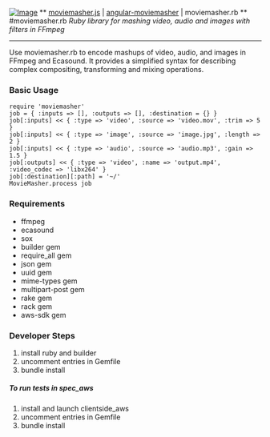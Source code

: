 [![Image](https://www.moviemasher.com/media/remote/logo-120x60.png "MovieMasher.com")](http://moviemasher.com)
** [moviemasher.js](https://github.com/moviemasher/moviemasher.js "stands below angular-moviemasher, providing audiovisual playback handling and edit support in a web browser") | [angular-moviemasher](https://github.com/moviemasher/angular-moviemasher "sits between moviemasher.js and moviemasher.rb, providing an editing GUI and simple CMS middleware layer") | moviemasher.rb **
#moviemasher.rb
*Ruby library for mashing video, audio and images with filters in FFmpeg* 

---
Use moviemasher.rb to encode mashups of video, audio, and images in FFmpeg and Ecasound. It provides a simplified syntax for describing complex compositing, transforming and mixing operations.  

### Basic Usage

	require 'moviemasher'
	job = { :inputs => [], :outputs => [], :destination = {} }
	job[:inputs] << { :type => 'video', :source => 'video.mov', :trim => 5 }
	job[:inputs] << { :type => 'image', :source => 'image.jpg', :length => 2 }
	job[:inputs] << { :type => 'audio', :source => 'audio.mp3', :gain => 1.5 }
	job[:outputs] << { :type => 'video', :name => 'output.mp4', :video_codec => 'libx264' }
	job[:destination][:path] = '~/'
	MovieMasher.process job

### Requirements
- ffmpeg
- ecasound
- sox
- builder gem
- require_all gem
- json gem
- uuid gem
- mime-types gem
- multipart-post gem
- rake gem
- rack gem
- aws-sdk gem

### Developer Steps
1. install ruby and builder
2. uncomment entries in Gemfile 
3. bundle install

##### To run tests in spec_aws
1. install and launch clientside_aws 
2. uncomment entries in Gemfile 
3. bundle install
